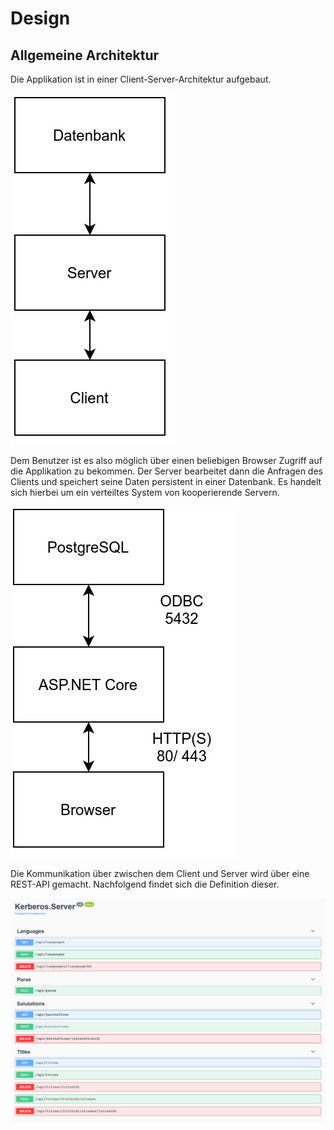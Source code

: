 # Design

## Allgemeine Architektur
Die Applikation ist in einer Client-Server-Architektur aufgebaut. 

![Overview Server-Client-Architektur](./image/ServerClientArchitecture.jpg)

Dem Benutzer ist es also möglich über einen beliebigen Browser Zugriff auf die Applikation zu bekommen. Der Server bearbeitet dann die Anfragen des Clients und speichert seine Daten persistent in einer Datenbank. Es handelt sich hierbei um ein verteiltes System von kooperierende Servern.

![Blueprint Server-Client-Architektur](./image/ServerClientBlueprint.jpg)

Die Kommunikation über zwischen dem Client und Server wird über eine REST-API gemacht. Nachfolgend findet sich die Definition dieser.

![Swagger Doku](./image/SwaggerDoku.png)